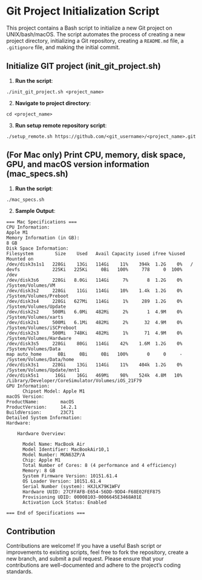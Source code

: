 # Git Project Initialization Script

This project contains a Bash script to initialize a new Git project on UNIX/bash/macOS. The script automates the process of creating a new project directory, initializing a Git repository, creating a `README.md` file, a `.gitignore` file, and making the initial commit.

## Initialize GIT project (init_git_project.sh)

1. **Run the script**:
```
./init_git_project.sh <project_name>
```
2. **Navigate to project directory**:
```
cd <project_name>
```
3. **Run setup remote repository script**:
```
./setup_remote.sh https://github.com/<git_username>/<project_name>.git
```

## (For Mac only) Print CPU, memory, disk space, GPU, and macOS version information (mac_specs.sh)

1. **Run the script**:
```
./mac_specs.sh
```
2. **Sample Output**:
```
=== Mac Specifications ===
CPU Information:
Apple M1
Memory Information (in GB):
8 GB
Disk Space Information:
Filesystem        Size    Used   Avail Capacity iused ifree %iused  Mounted on
/dev/disk3s1s1   228Gi    13Gi   114Gi    11%    394k  1.2G    0%   /
devfs            225Ki   225Ki     0Bi   100%     778     0  100%   /dev
/dev/disk3s6     228Gi   8.0Gi   114Gi     7%       8  1.2G    0%   /System/Volumes/VM
/dev/disk3s2     228Gi    11Gi   114Gi    10%    1.4k  1.2G    0%   /System/Volumes/Preboot
/dev/disk3s4     228Gi   627Mi   114Gi     1%     289  1.2G    0%   /System/Volumes/Update
/dev/disk2s2     500Mi   6.0Mi   482Mi     2%       1  4.9M    0%   /System/Volumes/xarts
/dev/disk2s1     500Mi   6.1Mi   482Mi     2%      32  4.9M    0%   /System/Volumes/iSCPreboot
/dev/disk2s3     500Mi   748Ki   482Mi     1%      71  4.9M    0%   /System/Volumes/Hardware
/dev/disk3s5     228Gi    80Gi   114Gi    42%    1.6M  1.2G    0%   /System/Volumes/Data
map auto_home      0Bi     0Bi     0Bi   100%       0     0     -   /System/Volumes/Data/home
/dev/disk3s1     228Gi    13Gi   114Gi    11%    404k  1.2G    0%   /System/Volumes/Update/mnt1
/dev/disk5s1      16Gi    16Gi   469Mi    98%    524k  4.8M   10%   /Library/Developer/CoreSimulator/Volumes/iOS_21F79
GPU Information:
      Chipset Model: Apple M1
macOS Version:
ProductName:		macOS
ProductVersion:		14.2.1
BuildVersion:		23C71
Detailed System Information:
Hardware:

    Hardware Overview:

      Model Name: MacBook Air
      Model Identifier: MacBookAir10,1
      Model Number: MGN63ZP/A
      Chip: Apple M1
      Total Number of Cores: 8 (4 performance and 4 efficiency)
      Memory: 8 GB
      System Firmware Version: 10151.61.4
      OS Loader Version: 10151.61.4
      Serial Number (system): HXJLK79K1WFV
      Hardware UUID: 27CFFAFB-E654-56DD-9DD4-F68E02FEF875
      Provisioning UDID: 00008103-0006645E3468A01E
      Activation Lock Status: Enabled

=== End of Specifications ===
```

## Contribution

Contributions are welcome! If you have a useful Bash script or improvements to existing scripts, feel free to fork the repository, create a new branch, and submit a pull request. Please ensure that your contributions are well-documented and adhere to the project’s coding standards.


